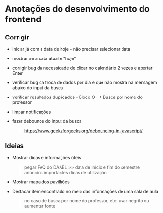 # Anotações do desenvolvimento do frontend

## Corrigir

- iniciar já com a data de hoje - não precisar selecionar data

- mostrar se a data atual é "hoje"

- corrigir bug da necessidade de clicar no calendário 2 vezes e apertar Enter

- verificar bug da troca de dados por dia e que não mostra na mensagem abaixo do input da busca

- verificar resultados duplicados - Bloco O --> Busca por nome do professor

- limpar notificações

- fazer debounce do input da busca

    > https://www.geeksforgeeks.org/debouncing-in-javascript/

## Ideias

- Mostrar dicas e informações úteis

    > pegar FAQ do DAAEL
        >> data de início e fim do semestre
    > anúncios importantes
    > dicas de utilização

- Mostrar mapa dos pavilhões

- Destacar item encontrado no meio das informações de uma sala de aula

    > no caso de busca por nome do professor, etc: usar negrito ou aumentar fonte
